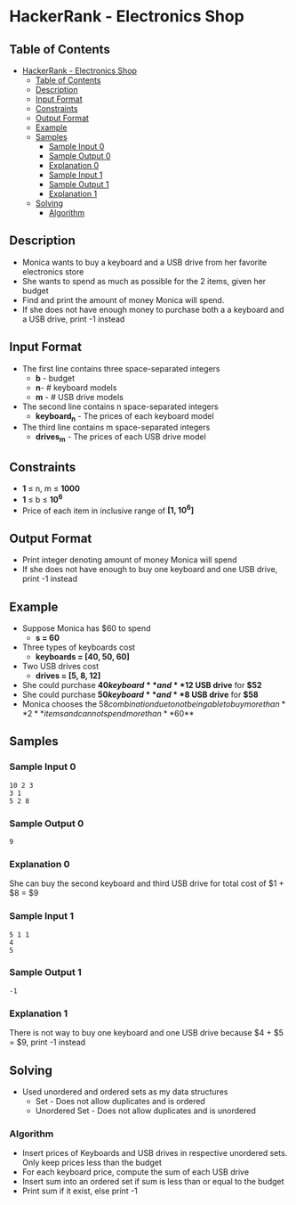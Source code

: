 # HackerRank - Electronics Shop

## Table of Contents
<!-- TOC -->

- [HackerRank - Electronics Shop](#hackerrank---electronics-shop)
    - [Table of Contents](#table-of-contents)
    - [Description](#description)
    - [Input Format](#input-format)
    - [Constraints](#constraints)
    - [Output Format](#output-format)
    - [Example](#example)
    - [Samples](#samples)
        - [Sample Input 0](#sample-input-0)
        - [Sample Output 0](#sample-output-0)
        - [Explanation 0](#explanation-0)
        - [Sample Input 1](#sample-input-1)
        - [Sample Output 1](#sample-output-1)
        - [Explanation 1](#explanation-1)
    - [Solving](#solving)
        - [Algorithm](#algorithm)

<!-- /TOC -->

## Description
* Monica wants to buy a keyboard and a USB drive from her favorite electronics store
* She wants to spend as much as possible for the 2 items, given her budget
* Find and print the amount of money Monica will spend.
* If she does not have enough money to purchase both a a keyboard and a USB drive, print -1 instead

## Input Format
* The first line contains three space-separated integers
	* **b** - budget
	* **n**- # keyboard models
	* **m** - # USB drive models
* The second line contains n space-separated integers
	* **keyboard<sub>n</sub>** - The prices of each keyboard model
* The third line contains m space-separated integers
	* **drives<sub>m</sub>** - The prices of each USB drive model

## Constraints
* **1** &le; n, m &le; **1000**
* **1** &le; b &le; **10<sup>6</sup>**
* Price of each item in inclusive range of **[1, 10<sup>6</sup>]**

## Output Format
* Print integer denoting amount of money Monica will spend
* If she does not have enough to buy one keyboard and one USB drive, print -1 instead

## Example
* Suppose Monica has $60 to spend
	* **s = 60**
* Three types of keyboards cost
	* **keyboards = [40, 50, 60]**
* Two USB drives cost
	* **drives = [5, 8, 12]**
* She could purchase **$40 keyboard** and **$12 USB drive** for **$52**
* She could purchase **$50 keyboard** and **$8 USB drive** for **$58**
* Monica chooses the $58 combination due to not being able to buy more than **2** items and can not spend more than **$60**

## Samples

### Sample Input 0
```
10 2 3
3 1
5 2 8
```

### Sample Output 0
```
9
```

### Explanation 0
She can buy the second keyboard and third USB drive for total cost of $1 + $8 = $9

### Sample Input 1
```
5 1 1
4
5
```

### Sample Output 1
```
-1
```
### Explanation 1
There is not way to buy one keyboard and one USB drive because $4 + $5 = $9, print -1 instead

## Solving
* Used unordered and ordered sets as my data structures
	* Set - Does not allow duplicates and is ordered
	* Unordered Set - Does not allow duplicates and is unordered

### Algorithm
* Insert prices of Keyboards and USB drives in respective unordered sets. Only keep prices less than the budget
* For each keyboard price, compute the sum of each USB drive
* Insert sum into an ordered set if sum is less than or equal to the budget
* Print sum if it exist, else print -1
